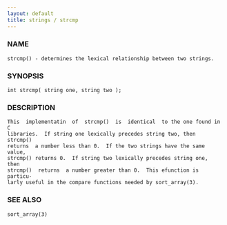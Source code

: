 ```yaml
---
layout: default
title: strings / strcmp
---
```


### NAME

    strcmp() - determines the lexical relationship between two strings.


### SYNOPSIS

    int strcmp( string one, string two );


### DESCRIPTION

    This  implementatin  of  strcmp()  is  identical  to the one found in C
    libraries.  If string one lexically precedes string two, then  strcmp()
    returns  a number less than 0.  If the two strings have the same value,
    strcmp() returns 0.  If string two lexically precedes string one,  then
    strcmp()  returns  a number greater than 0.  This efunction is particu‐
    larly useful in the compare functions needed by sort_array(3).


### SEE ALSO

    sort_array(3)
